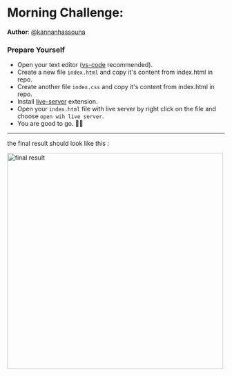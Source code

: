 # Morning Challenge: 

**Author**: [@kannanhassouna](https://github.com/kannanhassouna)

### Prepare Yourself
- Open your text editor ([vs-code](https://code.visualstudio.com/) recommended).
- Create a new file `index.html` and copy it's content from index.html in repo.
- Create another file `index.css` and copy it's content from index.html in repo.
- Install [live-server](https://marketplace.visualstudio.com/items?itemName=ritwickdey.LiveServer) extension.
- Open your `index.html` file with live server by right click on the file and choose `open wih live server`.
- You are good to go. 🎉🎉

---

the final result should look like this :

<img src="https://i.imgur.com/pF5hoQr.png" alt="final result" width="500" />
